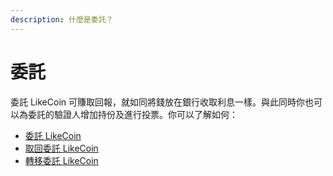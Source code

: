 ```yaml
---
description: 什麼是委託？
---
```


# 委託

委託 LikeCoin 可賺取回報，就如同將錢放在銀行收取利息一樣。與此同時你也可以為委託的驗證人增加持份及進行投票。你可以了解如何：

* [委託 LikeCoin](delegation-of-likecoin.md)
* [取回委託 LikeCoin](undelegation-of-likecoin.md)
* [轉移委託 LikeCoin](redelegation-of-likecoin.md)
